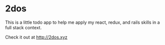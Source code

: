# 2dos

This is a little todo app to help me apply my react, redux, and rails skills in a full stack context.

Check it out at http://2dos.xyz

